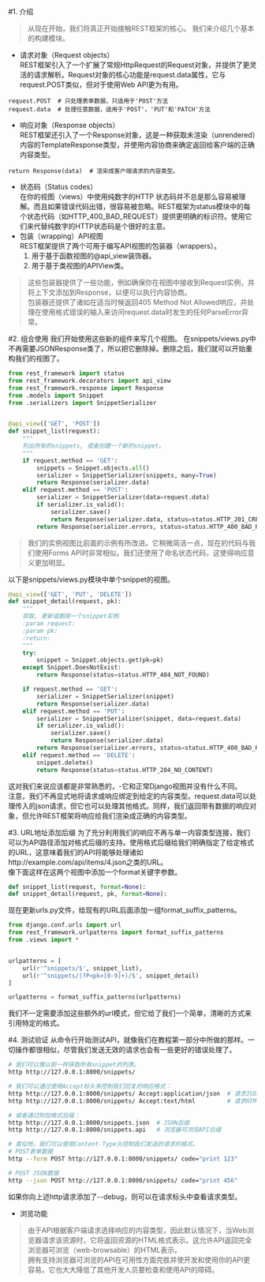 #1. 介绍
>从现在开始，我们将真正开始接触REST框架的核心。 我们来介绍几个基本的构建模块。
+ 请求对象（Request objects）<br>
REST框架引入了一个扩展了常规HttpRequest的Request对象，并提供了更灵活的请求解析。Request对象的核心功能是request.data属性，它与request.POST类似，但对于使用Web API更为有用。
```text
request.POST  # 只处理表单数据，只适用于'POST'方法
request.data  # 处理任意数据，适用于'POST'，'PUT'和'PATCH'方法
```
+ 响应对象（Response objects）<br>
REST框架还引入了一个Response对象，这是一种获取未渲染（unrendered）内容的TemplateResponse类型，并使用内容协商来确定返回给客户端的正确内容类型。
```text
return Response(data)  # 渲染成客户端请求的内容类型。
```
+ 状态码（Status codes）<br>
在你的视图（views）中使用纯数字的HTTP 状态码并不总是那么容易被理解。而且如果错误代码出错，很容易被忽略。REST框架为status模块中的每个状态代码（如HTTP_400_BAD_REQUEST）提供更明确的标识符。使用它们来代替纯数字的HTTP状态码是个很好的主意。
+ 包装（wrapping）API视图<br>
REST框架提供了两个可用于编写API视图的包装器（wrappers）。
  1. 用于基于函数视图的@api_view装饰器。<br>
  2. 用于基于类视图的APIView类。<br>
>这些包装器提供了一些功能，例如确保你在视图中接收到Request实例，并将上下文添加到Response，以便可以执行内容协商。<br>
>包装器还提供了诸如在适当时候返回405 Method Not Allowed响应，并处理在使用格式错误的输入来访问request.data时发生的任何ParseError异常。

#2. 组合使用
我们开始使用这些新的组件来写几个视图。
在snippets/views.py中不再需要JSONResponse类了，所以把它删除掉。删除之后，我们就可以开始重构我们的视图了。
```python
from rest_framework import status
from rest_framework.decorators import api_view
from rest_framework.response import Response
from .models import Snippet
from .serializers import SnippetSerializer


@api_view(['GET', 'POST'])
def snippet_list(request):
    """
    列出所有的snippets, 或者创建一个新的snippet。
    """
    if request.method == 'GET':
        snippets = Snippet.objects.all()
        serializer = SnippetSerializer(snippets, many=True)
        return Response(serializer.data)
    elif request.method == 'POST':
        serializer = SnippetSerializer(data=request.data)
        if serializer.is_valid():
            serializer.save()
            return Response(serializer.data, status=status.HTTP_201_CREATED)
        return Response(serializer.errors, status=status.HTTP_400_BAD_REQUEST)
```
>我们的实例视图比前面的示例有所改进。它稍微简洁一点，现在的代码与我们使用Forms API时非常相似。我们还使用了命名状态代码，这使得响应意义更加明显。<br>

以下是snippets/views.py模块中单个snippet的视图。
```python
@api_view(['GET', 'PUT', 'DELETE'])
def snippet_detail(request, pk):
    """
    获取, 更新或删除一个snippet实例
    :param request:
    :param pk:
    :return:
    """
    try:
        snippet = Snippet.objects.get(pk=pk)
    except Snippet.DoesNotExist:
        return Response(status=status.HTTP_404_NOT_FOUND)

    if request.method == 'GET':
        serializer = SnippetSerializer(snippet)
        return Response(serializer.data)
    elif request.method == 'PUT':
        serializer = SnippetSerializer(snippet, data=request.data)
        if serializer.is_valid():
            serializer.save()
            return Response(serializer.data)
        return Response(serializer.errors, status=status.HTTP_400_BAD_REQUEST)
    elif request.method == 'DELETE':
        snippet.delete()
        return Response(status=status.HTTP_204_NO_CONTENT)
```
这对我们来说应该都是非常熟悉的，-它和正常Django视图并没有什么不同。<br>
注意，我们不再显式地将请求或响应绑定到给定的内容类型。request.data可以处理传入的json请求，但它也可以处理其他格式。同样，我们返回带有数据的响应对象，但允许REST框架将响应给我们渲染成正确的内容类型。

#3. URL地址添加后缀
为了充分利用我们的响应不再与单一内容类型连接，我们可以为API路径添加对格式后缀的支持。使用格式后缀给我们明确指定了给定格式的URL，这意味着我们的API将能够处理诸如http://example.com/api/items/4.json之类的URL。<br>
像下面这样在这两个视图中添加一个format关键字参数。
```python
def snippet_list(request, format=None):
def snippet_detail(request, pk, format=None):
```
现在更新urls.py文件，给现有的URL后面添加一组format_suffix_patterns。
```python
from django.conf.urls import url
from rest_framework.urlpatterns import format_suffix_patterns
from .views import *


urlpatterns = [
    url(r'^snippets/$', snippet_list),
    url(r'^snippets/(?P<pk>[0-9]+)/$', snippet_detail)
]

urlpatterns = format_suffix_patterns(urlpatterns)
```
我们不一定需要添加这些额外的url模式，但它给了我们一个简单，清晰的方式来引用特定的格式。

#4. 测试验证
从命令行开始测试API，就像我们在教程第一部分中所做的那样。一切操作都很相似，尽管我们发送无效的请求也会有一些更好的错误处理了。<br>
```bash
# 我们可以像以前一样获取所有snippet的列表。
http http://127.0.0.1:8000/snippets/

# 我们可以通过使用Accept标头来控制我们回复的响应格式：
http http://127.0.0.1:8000/snippets/ Accept:application/json  # 请求JSON
http http://127.0.0.1:8000/snippets/ Accept:text/html         # 请求HTML

# 或者通过附加格式后缀：
http http://127.0.0.1:8000/snippets.json  # JSON后缀
http http://127.0.0.1:8000/snippets.api   # 浏览器可浏览API后缀

# 类似地，我们可以使用Content-Type头控制我们发送的请求的格式。
# POST表单数据
http --form POST http://127.0.0.1:8000/snippets/ code="print 123"

# POST JSON数据
http --json POST http://127.0.0.1:8000/snippets/ code="print 456"
```
如果你向上述http请求添加了--debug，则可以在请求标头中查看请求类型。

+ 浏览功能<br>
>由于API根据客户端请求选择响应的内容类型，因此默认情况下，当Web浏览器请求该资源时，它将返回资源的HTML格式表示。这允许API返回完全浏览器可浏览（web-browsable）的HTML表示。<br>
拥有支持浏览器可浏览的API在可用性方面完胜并使开发和使用你的API更容易。它也大大降低了其他开发人员要检查和使用API​​的障碍。